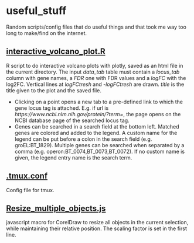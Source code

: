 # useful_stuff
Random scripts/config files that do useful things and that took me way too long to make/find on the internet.

## [interactive_volcano_plot.R](https://github.com/gprezza/useful_stuff/blob/main/interactive_volcano_plot.R)
R script to do interactive volcano plots with plotly, saved as an html file in the current directory. The input *data_tab* table must contain a *locus_tab* column with gene names, a *FDR* one with FDR values and a *logFC* with the log2FC. Vertical lines at *logFCtresh* and -*logFCtresh* are drawn. *title* is the title given to the plot and the saved file.
- Clicking on a point opens a new tab to a pre-defined link to which the gene locus tag is attached. E.g. if url is *htt<span>ps://www</span>.ncbi.nlm.nih.gov/protein/?term=*, the page opens on the NCBI database page of the searched locus tag.
- Genes can be searched in a search field at the bottom left. Matched genes are colored and added to the legend. A custom name for the legend can be put before a colon in the search field (e.g. groEL:BT_1829). Multiple genes can be searched when separated by a comma (e.g. operon:BT_0074,BT_0073,BT_0072). If no custom name is given, the legend entry name is the search term.

## [.tmux.conf](https://github.com/gprezza/useful_stuff/blob/main/.tmux.conf)
Config file for tmux.

## [Resize_multiple_objects.js](https://github.com/gprezza/useful_stuff/blob/main/Resize_multiple_objects.js)
javascript macro for CorelDraw to resize all objects in the current selection, while maintaining their relative position. The scaling factor is set in the first line.
